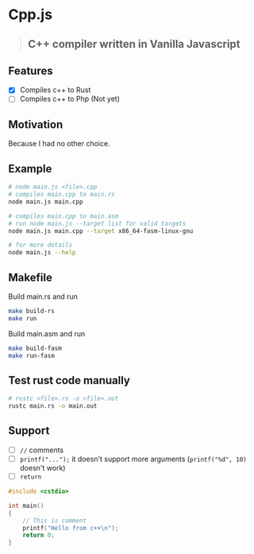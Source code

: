 # Cpp.js

> ## C++ compiler written in Vanilla Javascript

## Features

-   [x] Compiles c++ to Rust
-   [ ] Compiles c++ to Php (Not yet)

## Motivation

Because I had no other choice.

## Example

```sh
# node main.js <file>.cpp
# compiles main.cpp to main.rs
node main.js main.cpp

# compiles main.cpp to main.asm
# run node main.js --target list for valid targets
node main.js main.cpp --target x86_64-fasm-linux-gnu

# for more details
node main.js --help
```

## Makefile

Build main.rs and run

```sh
make build-rs
make run
```

Build main.asm and run

```sh
make build-fasm
make run-fasm
```

## Test rust code manually

```sh
# rustc <file>.rs -o <file>.out
rustc main.rs -o main.out
```

## Support

-   [ ] `//` comments
-   [ ] `printf("...");` it doesn't support more arguments (`printf("%d", 10)` doesn't work)
-   [ ] `return`

```cpp
#include <cstdio>

int main()
{
    // This is comment
    printf("Hello from c++\n");
    return 0;
}
```
